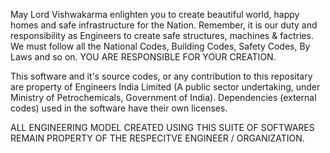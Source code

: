 May Lord Vishwakarma enlighten you to create beautiful world, happy homes and safe infrastructure for the Nation. Remember, it is our duty and responsibility as Engineers to create safe structures, machines & factries. We must follow all the National Codes, Building Codes, Safety Codes, By Laws and so on. YOU ARE RESPONSIBLE FOR YOUR CREATION.


This software and it's source codes, or any contribution to this repositary are property of Engineers India Limited (A public sector undertaking, under Ministry of Petrochemicals, Government of India). Dependencies (external codes) used in the software have their own licenses.


ALL ENGINEERING MODEL CREATED USING THIS SUITE OF SOFTWARES REMAIN PROPERTY OF THE RESPECITVE ENGINEER / ORGANIZATION.
